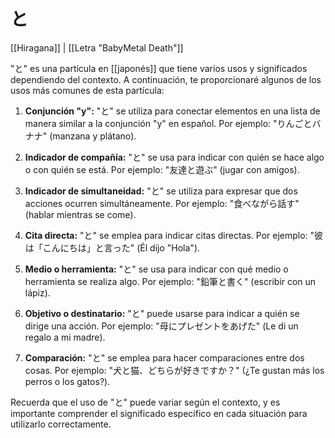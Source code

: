 # と

[[Hiragana]] | [[Letra "BabyMetal Death"]]

"と" es una partícula en [[japonés]] que tiene varios usos y significados dependiendo del contexto. A continuación, te proporcionaré algunos de los usos más comunes de esta partícula:

1. **Conjunción "y":** "と" se utiliza para conectar elementos en una lista de manera similar a la conjunción "y" en español. Por ejemplo: "りんごとバナナ" (manzana y plátano).
    
2. **Indicador de compañía:** "と" se usa para indicar con quién se hace algo o con quién se está. Por ejemplo: "友達と遊ぶ" (jugar con amigos).
    
3. **Indicador de simultaneidad:** "と" se utiliza para expresar que dos acciones ocurren simultáneamente. Por ejemplo: "食べながら話す" (hablar mientras se come).
    
4. **Cita directa:** "と" se emplea para indicar citas directas. Por ejemplo: "彼は「こんにちは」と言った" (Él dijo "Hola").
    
5. **Medio o herramienta:** "と" se usa para indicar con qué medio o herramienta se realiza algo. Por ejemplo: "鉛筆と書く" (escribir con un lápiz).
    
6. **Objetivo o destinatario:** "と" puede usarse para indicar a quién se dirige una acción. Por ejemplo: "母にプレゼントをあげた" (Le di un regalo a mi madre).
    
7. **Comparación:** "と" se emplea para hacer comparaciones entre dos cosas. Por ejemplo: "犬と猫、どちらが好きですか？" (¿Te gustan más los perros o los gatos?).
    

Recuerda que el uso de "と" puede variar según el contexto, y es importante comprender el significado específico en cada situación para utilizarlo correctamente.